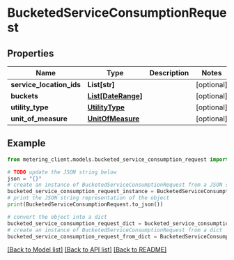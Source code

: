 # BucketedServiceConsumptionRequest


## Properties

Name | Type | Description | Notes
------------ | ------------- | ------------- | -------------
**service_location_ids** | **List[str]** |  | [optional] 
**buckets** | [**List[DateRange]**](DateRange.md) |  | [optional] 
**utility_type** | [**UtilityType**](UtilityType.md) |  | [optional] 
**unit_of_measure** | [**UnitOfMeasure**](UnitOfMeasure.md) |  | [optional] 

## Example

```python
from metering_client.models.bucketed_service_consumption_request import BucketedServiceConsumptionRequest

# TODO update the JSON string below
json = "{}"
# create an instance of BucketedServiceConsumptionRequest from a JSON string
bucketed_service_consumption_request_instance = BucketedServiceConsumptionRequest.from_json(json)
# print the JSON string representation of the object
print(BucketedServiceConsumptionRequest.to_json())

# convert the object into a dict
bucketed_service_consumption_request_dict = bucketed_service_consumption_request_instance.to_dict()
# create an instance of BucketedServiceConsumptionRequest from a dict
bucketed_service_consumption_request_from_dict = BucketedServiceConsumptionRequest.from_dict(bucketed_service_consumption_request_dict)
```
[[Back to Model list]](../README.md#documentation-for-models) [[Back to API list]](../README.md#documentation-for-api-endpoints) [[Back to README]](../README.md)


